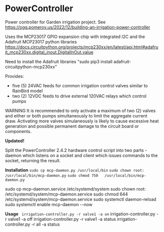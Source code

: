 # PowerController
Power controller for Garden irrigation project. See https://ogg.pomeroy.us/2022/12/building-an-irrigation-power-controller

Uses the MCP23017 GPIO expansion chip with integrated I2C and the Adafruit MCP23017 python libraries
https://docs.circuitpython.org/projects/mcp230xx/en/latest/api.html#adafruit_mcp230xx.digital_inout.DigitalInOut.value

Need to install the Adafruit libraries "sudo pip3 install adafruit-circuitpython-mcp230xx"

Provides:
- five (5) 24VAC feeds for common irrigation control valves similar to RainBird model
- two (2)  12VDC feeds to drive external 120VAC relays which control pumps

WARNING
It is recommended to only activate a maximum of two (2) valves and either or both pumps simultaneously to limit the aggregate current draw.
Activating more valves simulaneously is likely to cause excessive heat generation and possible permanent damage to the circuit board or components.

**Updated!**

Split the PowerController 2.4.2 hardware control script into two parts - daemon which listens on a socket and client which issues commands to the socket, returning the result.

**Installation**
```sudo cp mcp-daemon.py /usr/local/bin```
```sudo chown root: /usr/local/bin/mcp-daemon.py```
```sudo chmod 750   /usr/local/bin/mcp-daemon.py```

sudo cp mcp-daemon.service /etc/systemd/system
sudo chown root: /etc/systemd/system/mcp-daemon.service
sudo chmod 644   /etc/systemd/system/mcp-daemon.service
sudo systemctl daemon-reload
sudo systemctl enable mcp-daemon --now

**Usage**
``` irrigation-controller.py -r valve1 -a on```
 irrigation-controller.py -r valve1 -a off
 irrigation-controller.py -r valve1 -a status
 irrigation-controller.py -r all -a status

 
